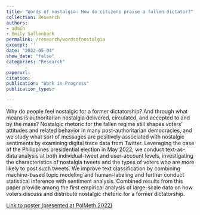 ```yaml
---
title: "Words of nostalgia: How do citizens praise a fallen dictator?"
collection: Research
authors: 
- admin
- Emily Sallenback
permalink: /research/wordsofnostalgia
excerpt: ''
date: "2022-05-04"
show_date: "false"
categories: "Research"

paperurl: 
citation:
publication: "Work in Progress"
publication_types: 

---
```


Why do people feel nostalgic for a former dictatorship? And through what means is authoritarian nostalgia delivered, circulated, and accepted to and by the mass? Nostalgic rhetoric for the fallen regime still shapes voters’ attitudes and related behavior in many post-authoritarian democracies, and we study what sort of messages are positively associated with nostalgic sentiments by examining digital trace data from Twitter. Leveraging the case of the Philippines presidential election in May 2022, we conduct text-as-data analysis at both individual-tweet and user-account levels, investigating the characteristics of nostalgia tweets and the types of voters who are more likely to post such tweets. We improve text classification by combining machine-based topic modeling and human-labeling and further conduct statistical inference with sentiment analysis. Combined results from this paper provide among the first empirical analysis of large-scale data on how voters discuss and distribute nostalgic rhetoric for a former dictatorship. 

[Link to poster (presented at PolMeth 2022)](www.sanghoonkim.org/files/polmeth_poster.pdf)
